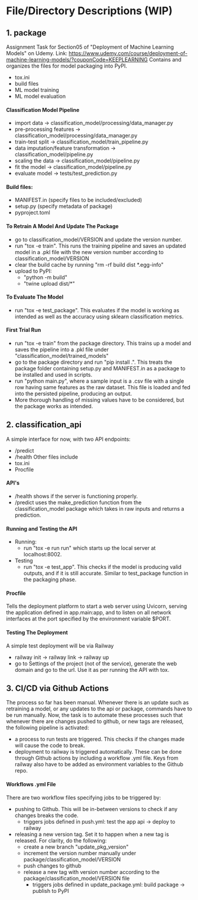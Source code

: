 # File/Directory Descriptions (WIP)

## 1. package 
Assignment Task for Section05 of "Deployment of Machine Learning Models" on Udemy.
Link: https://www.udemy.com/course/deployment-of-machine-learning-models/?couponCode=KEEPLEARNING
Contains and organizes the files for model packaging into PyPI. 
- tox.ini
- build files
- ML model training 
- ML model evaluation

#### Classification Model Pipeline
- import data -> classification_model/processing/data_manager.py
- pre-processing features -> classification_model/processing/data_manager.py
- train-test split -> classification_model/train_pipeline.py
- data imputation/feature transformation -> classification_model/pipeline.py
- scaling the data -> classification_model/pipeline.py
- fit the model -> classification_model/pipeline.py
- evaluate model -> tests/test_prediction.py

#### Build files:
- MANIFEST.in (specify files to be included/excluded)
- setup.py (specify metadata of package)
- pyproject.toml

#### To Retrain A Model And Update The Package
- go to classification_model/VERSION and update the version number. 
- run "tox -e train". This runs the training pipeline and saves an updated model in a .pkl file with the 
new version number according to classification_model/VERSION
- clear the build cache by running "rm -rf build dist *.egg-info"
- upload to PyPI: 
    - "python -m build"
    - "twine upload dist/*"

#### To Evaluate The Model
- run "tox -e test_package". This evaluates if the model is working as intended as well as the accuracy using 
sklearn classification metrics.

#### First Trial Run
- run "tox -e train" from the package directory. This trains up a model and saves the pipeline into a .pkl file under "classification_model/trained_models"
- go to the package directory and run "pip install .". This treats the package folder containing setup.py and MANIFEST.in as a package to be installed and used in scripts.
- run "python main.py", where a sample input is a .csv file with a single row having same features as the raw dataset. This file is loaded and fed into the persisted pipeline, producing an output.
- More thorough handling of missing values have to be considered, but the package works as intended.

## 2. classification_api
A simple interface for now, with two API endpoints:
- /predict
- /health
Other files include
- tox.ini
- Procfile

#### API's
- /health shows if the server is functioning properly.
- /predict uses the make_prediction function from the classification_model package which takes in raw inputs 
and returns a prediction.

#### Running and Testing the API
- Running:
    - run "tox -e run run" which starts up the local server at localhost:8002. 
- Testing
    - run "tox -e test_app". This checks if the model is producing valid outputs, and if it is still accurate. Similar to 
    test_package function in the packaging phase.

#### Procfile
Tells the deployment platform to start a web server using Uvicorn, serving the application defined in app.main:app, and to listen on all network interfaces at the port specified by the environment variable $PORT. 

#### Testing The Deployment
A simple test deployment will be via Railway 
- railway init -> railway link -> railway up
- go to Settings of the project (not of the service), generate the web domain and go to the url. Use it as per running the API with tox.


## 3. CI/CD via Github Actions
The process so far has been manual. Whenever there is an update such as retraining a model, or any updates to the api or package, commands have to be run manually. Now, the task is to automate these processes such that whenever there are changes pushed to github, or new tags are released, the following pipeline is activated:
- a process to run tests are triggered. This checks if the changes made will cause the code to break.
- deployment to railway is triggered automatically.
These can be done through Github actions by including a workflow .yml file. Keys from railway also have to be added as environment variables to the Github repo.

#### Workflows .yml File
There are two workflow files specifying jobs to be triggered by:
- pushing to Github. This will be in-between versions to check if any changes breaks the code. 
    - triggers jobs defined in push.yml: test the app api -> deploy to railway
- releasing a new version tag. Set it to happen when a new tag is released. For clarity, do the following:
    - create a new branch "update_pkg_version"
    -  increment the version number manually under package/classification_model/VERSION
    - push changes to github 
    - release a new tag with version number according to the package/classification_model/VERSION file
        - triggers jobs defined in update_package.yml: build package -> publish to PyPI 

